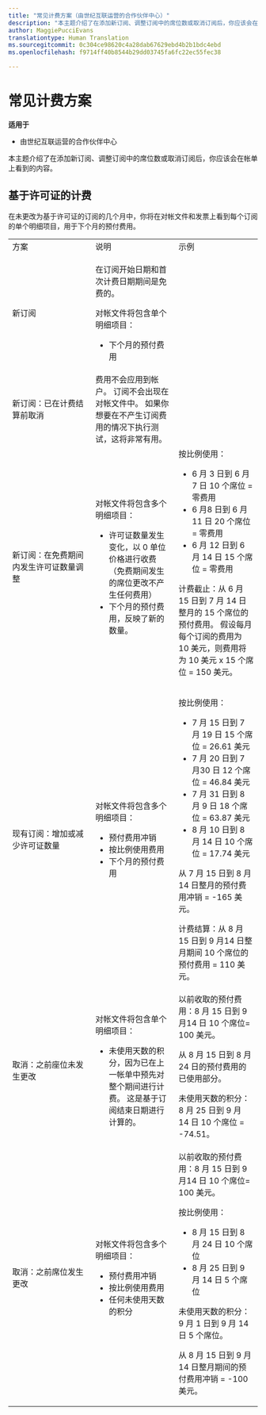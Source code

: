 ```yaml
---
title: "常见计费方案（由世纪互联运营的合作伙伴中心）"
description: "本主题介绍了在添加新订阅、调整订阅中的席位数或取消订阅后，你应该会在帐单上看到的内容。"
author: MaggiePucciEvans
translationtype: Human Translation
ms.sourcegitcommit: 0c304ce98620c4a28dab67629ebd4b2b1bdc4ebd
ms.openlocfilehash: f9714ff40b8544b29dd03745fa6fc22ec55fec38

---
```



# 常见计费方案

**适用于**

-   由世纪互联运营的合作伙伴中心


本主题介绍了在添加新订阅、调整订阅中的席位数或取消订阅后，你应该会在帐单上看到的内容。 


## 基于许可证的计费


在未更改为基于许可证的订阅的几个月中，你将在对帐文件和发票上看到每个订阅的单个明细项目，用于下个月的预付费用。

<table>
<colgroup>
<col width="33%" />
<col width="33%" />
<col width="33%" />
</colgroup>
<tbody>
<tr class="odd">
<td>方案</td>
<td>说明</td>
<td>示例</td>
</tr>
<tr class="even">
<td>新订阅</td>
<td><p>在订阅开始日期和首次计费日期期间是免费的。</p>
<p>对帐文件将包含单个明细项目：</p>
<ul>
<li>下个月的预付费用</li>
</ul></td>
<td></td>
</tr>
<tr class="odd">
<td>新订阅：已在计费结算前取消</td>
<td>费用不会应用到帐户。 订阅不会出现在对帐文件中。 如果你想要在不产生订阅费用的情况下执行测试，这将非常有用。</td>
<td></td>
</tr>
<tr class="even">
<td>新订阅：在免费期间内发生许可证数量调整</td>
<td><p>对帐文件将包含多个明细项目：</p>
<ul>
<li>许可证数量发生变化，以 0 单位价格进行收费 （免费期间发生的席位更改不产生任何费用）</li>
<li>下个月的预付费用，反映了新的数量。</li>
</ul></td>
<td>按比例使用：
<ul>
<li>6 月 3 日到 6 月 7 日 10 个席位 = 零费用</li>
<li>6 月8 日到 6 月 11 日 20 个席位 = 零费用</li>
<li>6 月 12 日到 6 月 14 日 15 个席位 = 零费用</li>
</ul>
<p>计费截止：从 6 月 15 日到 7 月 14 日整月的 15 个席位的预付费用。 假设每月每个订阅的费用为 10 美元，则费用将为 10 美元 x 15 个席位 = 150 美元。</p></td>
</tr>
<tr class="odd">
<td>现有订阅：增加或减少许可证数量</td>
<td><p>对帐文件将包含多个明细项目：</p>
<ul>
<li>预付费用冲销</li>
<li>按比例使用费用</li>
<li>下个月的预付费用</li>
</ul></td>
<td><p>按比例使用：</p>
<ul>
<li>7 月 15 日到 7 月 19 日 15 个席位 = 26.61 美元</li>
<li>7 月 20 日到 7 月30 日 12 个席位 = 46.84 美元</li>
<li>7 月 31 日到 8 月 9 日 18 个席位 = 63.87 美元</li>
<li>8 月 10 日到 8 月 14 日 10 个席位 = 17.74 美元</li>
</ul>
从 7 月 15 日到 8 月 14 日整月的预付费用冲销 = -165 美元。
<p>计费结算：从 8 月 15 日到 9 月14 日整月期间 10 个席位的预付费用 = 110 美元。</p></td>
</tr>
<tr class="even">
<td>取消：之前座位未发生更改</td>
<td><p>对帐文件将包含单个明细项目：</p>
<ul>
<li>未使用天数的积分，因为已在上一帐单中预先对整个期间进行计费。 这是基于订阅结束日期进行计算的。</li>
</ul></td>
<td>以前收取的预付费用：8 月 15 日到 9 月14 日 10 个席位= 100 美元。
<p>从 8 月 15 日到 8 月 24 日的预付费用的已使用部分。</p>
<p>未使用天数的积分：8 月 25 日到 9 月 14 日 10 个席位 = -74.51。</p></td>
</tr>
<tr class="odd">
<td>取消：之前席位发生更改</td>
<td><p>对帐文件将包含多个明细项目：</p>
<ul>
<li>预付费用冲销</li>
<li>按比例使用费用</li>
<li>任何未使用天数的积分</li>
</ul></td>
<td>以前收取的预付费用：8 月 15 日到 9 月14 日 10 个席位= 100 美元。
<p>按比例使用：</p>
<ul>
<li>8 月 15 日到 8 月 24 日 10 个席位</li>
<li>8 月 25 日到 9 月 14 日 5 个席位</li>
</ul>
<p>未使用天数的积分：9 月 1 日到 9 月 14 日 5 个席位。</p>
<p>从 8 月 15 日到 9 月 14 日整月期间的预付费用冲销 = -100 美元。</p></td>
</tr>
</tbody>
</table>



<!--HONumber=Oct16_HO1-->


